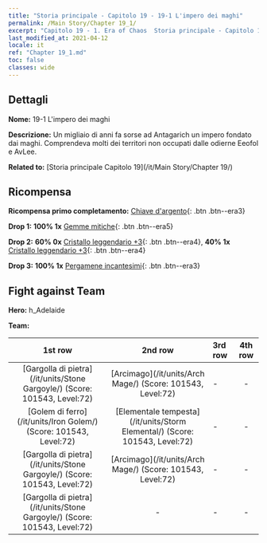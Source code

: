 ```yaml
---
title: "Storia principale - Capitolo 19 - 19-1 L'impero dei maghi"
permalink: /Main Story/Chapter 19_1/
excerpt: "Capitolo 19 - 1. Era of Chaos  Storia principale - Capitolo 19_1. 19-1 L'impero dei maghi"
last_modified_at: 2021-04-12
locale: it
ref: "Chapter 19_1.md"
toc: false
classes: wide
---
```


## Dettagli

 **Nome:** 19-1 L'impero dei maghi

 **Descrizione:** Un migliaio di anni fa sorse ad Antagarich un impero fondato dai maghi. Comprendeva molti dei territori non occupati dalle odierne Eeofol e AvLee.

 **Related to:** [Storia principale Capitolo 19](/it/Main Story/Chapter 19/)

## Ricompensa

 **Ricompensa primo completamento:** [Chiave d'argento](/it/Items/con_693/){: .btn .btn--era3}

 **Drop 1:** **100% 1x** [Gemme mitiche](/it/Items/mat_65/){: .btn .btn--era5}

 **Drop 2:** **60% 0x** [Cristallo leggendario +3](/it/Items/mat_59/){: .btn .btn--era4}, **40% 1x** [Cristallo leggendario +3](/it/Items/mat_59/){: .btn .btn--era4}

 **Drop 3:** **100% 1x** [Pergamene incantesimi](/it/Items/con_694/){: .btn .btn--era3}


## Fight against Team
 **Hero:** h_Adelaide

 **Team:**


  | 1st row | 2nd row | 3rd row | 4th row |
  |:----:|:----:|:----|:----:|
  | [Gargolla di pietra](/it/units/Stone Gargoyle/) (Score: 101543, Level:72)  | [Arcimago](/it/units/Arch Mage/) (Score: 101543, Level:72)  | - | - |
  | [Golem di ferro](/it/units/Iron Golem/) (Score: 101543, Level:72)  | [Elementale tempesta](/it/units/Storm Elemental/) (Score: 101543, Level:72)  | - | - |
  | [Gargolla di pietra](/it/units/Stone Gargoyle/) (Score: 101543, Level:72)  | [Arcimago](/it/units/Arch Mage/) (Score: 101543, Level:72)  | - | - |
  | [Gargolla di pietra](/it/units/Stone Gargoyle/) (Score: 101543, Level:72)  | - | - | - |



